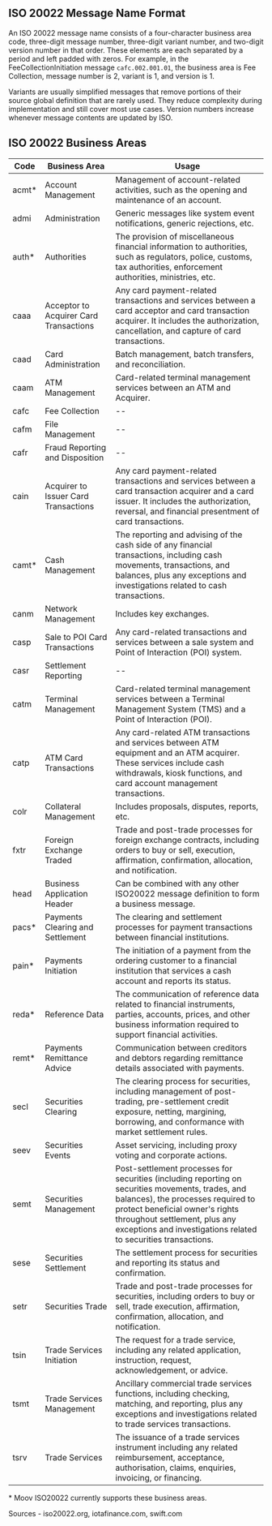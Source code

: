 ## ISO 20022 Message Name Format

An ISO 20022 message name consists of a four-character business area code, three-digit message number, three-digit variant number, and two-digit version number in that order. These elements are each separated by a period and left padded with zeros.  For example, in the FeeCollectionInitiation message `cafc.002.001.01`, the business area is Fee Collection, message number is 2, variant is 1, and version is 1.

Variants are usually simplified messages that remove portions of their source global definition that are rarely used. They reduce complexity during implementation and still cover most use cases. Version numbers increase whenever message contents are updated by ISO.


## ISO 20022 Business Areas

| Code | Business Area | Usage |
|-|-|-|
| acmt* | Account Management | Management of account-related activities, such as the opening and maintenance of an account. |
| admi | Administration | Generic messages like system event notifications, generic rejections, etc. |
| auth* | Authorities | The provision of miscellaneous financial information to authorities, such as regulators, police, customs, tax authorities, enforcement authorities, ministries, etc. |
| caaa | Acceptor to Acquirer Card Transactions | Any card payment-related transactions and services between a card acceptor and card transaction acquirer. It includes the authorization, cancellation, and capture of card transactions. |
| caad | Card Administration | Batch management, batch transfers, and reconciliation. |
| caam | ATM Management | Card-related terminal management services between an ATM and Acquirer. |
| cafc | Fee Collection | -- |
| cafm | File Management | -- |
| cafr | Fraud Reporting and Disposition | -- |
| cain | Acquirer to Issuer Card Transactions | Any card payment-related transactions and services between a card transaction acquirer and a card issuer. It includes the authorization, reversal, and financial presentment of card transactions. |
| camt* | Cash Management | The reporting and advising of the cash side of any financial transactions, including cash movements, transactions, and balances, plus any exceptions and investigations related to cash transactions. |
| canm | Network Management | Includes key exchanges. |
| casp | Sale to POI Card Transactions | Any card-related transactions and services between a sale system and Point of Interaction (POI) system. |
| casr | Settlement Reporting | -- |
| catm | Terminal Management | Card-related terminal management services between a Terminal Management System (TMS) and a Point of Interaction (POI). |
| catp | ATM Card Transactions | Any card-related ATM transactions and services between ATM equipment and an ATM acquirer. These services include cash withdrawals, kiosk functions, and card account management transactions. |
| colr | Collateral Management | Includes proposals, disputes, reports, etc. |
| fxtr | Foreign Exchange Traded | Trade and post-trade processes for foreign exchange contracts, including orders to buy or sell, execution, affirmation, confirmation, allocation, and notification. |
| head | Business Application Header | Can be combined with any other ISO20022 message definition to form a business message. |
| pacs* | Payments Clearing and Settlement | The clearing and settlement processes for payment transactions between financial institutions. |
| pain* | Payments Initiation | The initiation of a payment from the ordering customer to a financial institution that services a cash account and reports its status. |
| reda* | Reference Data | The communication of reference data related to financial instruments, parties, accounts, prices, and other business information required to support financial activities. |
| remt* | Payments Remittance Advice | Communication between creditors and debtors regarding remittance details associated with payments. |
| secl | Securities Clearing | The clearing process for securities, including management of post-trading, pre-settlement credit exposure, netting, margining, borrowing, and conformance with market settlement rules. |
| seev | Securities Events | Asset servicing, including proxy voting and corporate actions. |
| semt | Securities Management | Post-settlement processes for securities (including reporting on securities movements, trades, and balances), the processes required to protect beneficial owner's rights throughout settlement, plus any exceptions and investigations related to securities transactions. |
| sese | Securities Settlement | The settlement process for securities and reporting its status and confirmation. |
| setr | Securities Trade | Trade and post-trade processes for securities, including orders to buy or sell, trade execution, affirmation, confirmation, allocation, and notification. |
| tsin | Trade Services Initiation | The request for a trade service, including any related application, instruction, request, acknowledgement, or advice. |
| tsmt | Trade Services Management | Ancillary commercial trade services functions, including checking, matching, and reporting, plus any exceptions and investigations related to trade services transactions. |
| tsrv | Trade Services | The issuance of a trade services instrument including any related reimbursement, acceptance, authorisation, claims, enquiries, invoicing, or financing. |

\* Moov ISO20022 currently supports these business areas.

Sources - iso20022.org, iotafinance.com, swift.com

